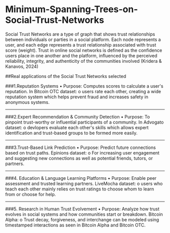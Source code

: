 # Minimum-Spanning-Trees-on-Social-Trust-Networks
Social Trust Networks are a type of graph that shows trust relationships between individuals or parties in a social platform. Each node represents a user, and each edge represents a trust relationship associated with trust score (weight).
Trust in online social networks is defined as the confidence users place in one another and the platform, influenced by the perceived reliability, integrity, and authenticity of the communities involved (Kridera & Kanavos, 2024)

##Real applications of the Social Trust Networks selected

###1.Reputation Systems
•	Purpose: Computes scores to calculate a user's reputation.
In Bitcoin OTC dataset:
o	users rate each other, creating a wide reputation system which helps prevent fraud and increases safety in anonymous systems.
________________________________________
###2.Expert Recommendation & Community Detection
•	Purpose: To pinpoint trust-worthy or influential participants of a community.
In Advogato dataset:
o	devlopers evaluate each other's skills which allows expert identification and trust-based groups to be formed more easily.
________________________________________
###3.Trust-Based Link Prediction
•	Purpose: Predict future connections based on trust paths.
Epinions dataset:
o	For increasing user engagement and suggesting new connections as well as potential friends, tutors, or partners.
________________________________________
###4. Education & Language Learning Platforms
•	Purpose: Enable peer assessment and trusted learning partners.
LiveMocha dataset:
o	users who teach each other mainly relies on trust ratings to choose whom to learn from or choose for help.
________________________________________
###5. Research in Human Trust Evolvement
•	Purpose: Analyze how trust evolves in social systems and how communities start or breakdown.
Bitcoin Alpha:
o	Trust decay, forgiveness, and interchange can be modeled using timestamped interactions as seen in Bitcoin Alpha and Bitcoin OTC.



